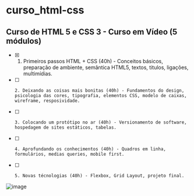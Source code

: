 # curso_html-css

## Curso de HTML 5 e CSS 3 - Curso em Vídeo (5 módulos)

- [x]    1. Primeiros passos HTML + CSS (40h) - Conceitos básicos, preparação de ambiente, semântica HTML5, textos, titulos, ligações, multimídias.  
- [ ]     2. Deixando as coisas mais bonitas (40h) - Fundamentos do design, psicologia das cores, tipografia, elementos CSS, modelo de caixas, wireframe, resposividade.  
- [ ]     3. Colocando um protótipo no ar (40h) - Versionamento de software, hospedagem de sites estáticos, tabelas.  
- [ ]     4. Aprofundando os conhecimentos (40h) - Quadros em linha, formulários, medias queries, mobile first.  
- [ ]     5. Novas técnologias (40h) - Flexbox, Grid Layout, projeto final.  

![image](https://github.com/user-attachments/assets/549e9d98-078d-42c7-9c0a-7361feef15ad)
